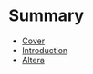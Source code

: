 # Summary

* [Cover](README.md)
* [Introduction](documentation/Introduction.md)
* [Altera](documentation/Altera.md)

